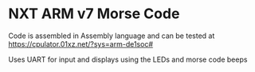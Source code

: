 # NXT ARM v7 Morse Code

Code is assembled in Assembly language and can be tested at https://cpulator.01xz.net/?sys=arm-de1soc#

Uses UART for input and displays using the LEDs and morse code beeps
